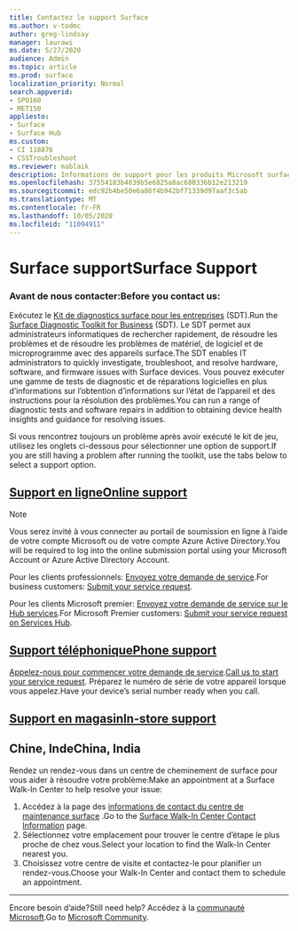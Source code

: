 ```yaml
---
title: Contactez le support Surface
ms.author: v-todmc
author: greg-lindsay
manager: laurawi
ms.date: 5/27/2020
audience: Admin
ms.topic: article
ms.prod: surface
localization_priority: Normal
search.appverid:
- SPO160
- MET150
appliesto:
- Surface
- Surface Hub
ms.custom:
- CI 118876
- CSSTroubleshoot
ms.reviewer: mablaik
description: Informations de support pour les produits Microsoft surface and surface Hub.
ms.openlocfilehash: 37554183b4839b5e6825a8ac680336b12e213219
ms.sourcegitcommit: edc92b4be50e6a86f4b942bf71339d97aaf3c5ab
ms.translationtype: MT
ms.contentlocale: fr-FR
ms.lasthandoff: 10/05/2020
ms.locfileid: "11094911"
---
```

# <span data-ttu-id="6ef06-103">Surface support</span><span class="sxs-lookup"><span data-stu-id="6ef06-103">Surface Support</span></span>

### <span data-ttu-id="6ef06-104">Avant de nous contacter:</span><span class="sxs-lookup"><span data-stu-id="6ef06-104">Before you contact us:</span></span>  

<span data-ttu-id="6ef06-105">Exécutez le [Kit de diagnostics surface pour les entreprises](https://docs.microsoft.com/surface/surface-diagnostic-toolkit-business) (SDT).</span><span class="sxs-lookup"><span data-stu-id="6ef06-105">Run the [Surface Diagnostic Toolkit for Business](https://docs.microsoft.com/surface/surface-diagnostic-toolkit-business) (SDT).</span></span> <span data-ttu-id="6ef06-106">Le SDT permet aux administrateurs informatiques de rechercher rapidement, de résoudre les problèmes et de résoudre les problèmes de matériel, de logiciel et de microprogramme avec des appareils surface.</span><span class="sxs-lookup"><span data-stu-id="6ef06-106">The SDT enables IT administrators to quickly investigate, troubleshoot, and resolve hardware, software, and firmware issues with Surface devices.</span></span> <span data-ttu-id="6ef06-107">Vous pouvez exécuter une gamme de tests de diagnostic et de réparations logicielles en plus d’informations sur l’obtention d’informations sur l’état de l’appareil et des instructions pour la résolution des problèmes.</span><span class="sxs-lookup"><span data-stu-id="6ef06-107">You can run a range of diagnostic tests and software repairs in addition to obtaining device health insights and guidance for resolving issues.</span></span> 

<span data-ttu-id="6ef06-108">Si vous rencontrez toujours un problème après avoir exécuté le kit de jeu, utilisez les onglets ci-dessous pour sélectionner une option de support.</span><span class="sxs-lookup"><span data-stu-id="6ef06-108">If you are still having a problem after running the toolkit, use the tabs below to select a support option.</span></span>

## [<span data-ttu-id="6ef06-109">Support en ligne</span><span class="sxs-lookup"><span data-stu-id="6ef06-109">Online support</span></span>](#tab/online)

> [!NOTE]
> <span data-ttu-id="6ef06-110">Vous serez invité à vous connecter au portail de soumission en ligne à l’aide de votre compte Microsoft ou de votre compte Azure Active Directory.</span><span class="sxs-lookup"><span data-stu-id="6ef06-110">You will be required to log into the online submission portal using your Microsoft Account or Azure Active Directory Account.</span></span>  

<span data-ttu-id="6ef06-111">Pour les clients professionnels: [Envoyez votre demande de service](https://support.serviceshub.microsoft.com/supportforbusiness/create?sapId=d383b26c-f150-6220-8f1b-e8aa325d9727).</span><span class="sxs-lookup"><span data-stu-id="6ef06-111">For business customers: [Submit your service request](https://support.serviceshub.microsoft.com/supportforbusiness/create?sapId=d383b26c-f150-6220-8f1b-e8aa325d9727).</span></span> 

<span data-ttu-id="6ef06-112">Pour les clients Microsoft premier: [Envoyez votre demande de service sur le Hub services](https://serviceshub.microsoft.com/support/contactsupport).</span><span class="sxs-lookup"><span data-stu-id="6ef06-112">For Microsoft Premier customers: [Submit your service request on Services Hub](https://serviceshub.microsoft.com/support/contactsupport).</span></span> 

 
## [<span data-ttu-id="6ef06-113">Support téléphonique</span><span class="sxs-lookup"><span data-stu-id="6ef06-113">Phone support</span></span>](#tab/phone)

<span data-ttu-id="6ef06-114">[Appelez-nous pour commencer votre demande de service](https://support.microsoft.com/help/4051701/global-customer-service-phone-numbers).</span><span class="sxs-lookup"><span data-stu-id="6ef06-114">[Call us to start your service request](https://support.microsoft.com/help/4051701/global-customer-service-phone-numbers).</span></span> <span data-ttu-id="6ef06-115">Préparez le numéro de série de votre appareil lorsque vous appelez.</span><span class="sxs-lookup"><span data-stu-id="6ef06-115">Have your device’s serial number ready when you call.</span></span> 

## [<span data-ttu-id="6ef06-116">Support en magasin</span><span class="sxs-lookup"><span data-stu-id="6ef06-116">In-store support</span></span>](#tab/instore)

## <span data-ttu-id="6ef06-117">Chine, Inde</span><span class="sxs-lookup"><span data-stu-id="6ef06-117">China, India</span></span>

<span data-ttu-id="6ef06-118">Rendez un rendez-vous dans un centre de cheminement de surface pour vous aider à résoudre votre problème:</span><span class="sxs-lookup"><span data-stu-id="6ef06-118">Make an appointment at a Surface Walk-In Center to help resolve your issue:</span></span>

1. <span data-ttu-id="6ef06-119">Accédez à la page des [informations de contact du centre de maintenance surface](https://support.microsoft.com/help/4498593/find-surface-walk-in-center-contact-information) .</span><span class="sxs-lookup"><span data-stu-id="6ef06-119">Go to the [Surface Walk-In Center Contact Information](https://support.microsoft.com/help/4498593/find-surface-walk-in-center-contact-information) page.</span></span> 
2. <span data-ttu-id="6ef06-120">Sélectionnez votre emplacement pour trouver le centre d’étape le plus proche de chez vous.</span><span class="sxs-lookup"><span data-stu-id="6ef06-120">Select your location to find the Walk-In Center nearest you.</span></span>  
3. <span data-ttu-id="6ef06-121">Choisissez votre centre de visite et contactez-le pour planifier un rendez-vous.</span><span class="sxs-lookup"><span data-stu-id="6ef06-121">Choose your Walk-In Center and contact them to schedule an appointment.</span></span>


---

<span data-ttu-id="6ef06-122">Encore besoin d’aide?</span><span class="sxs-lookup"><span data-stu-id="6ef06-122">Still need help?</span></span> <span data-ttu-id="6ef06-123">Accédez à la [communauté Microsoft](https://answers.microsoft.com/).</span><span class="sxs-lookup"><span data-stu-id="6ef06-123">Go to [Microsoft Community](https://answers.microsoft.com/).</span></span>
